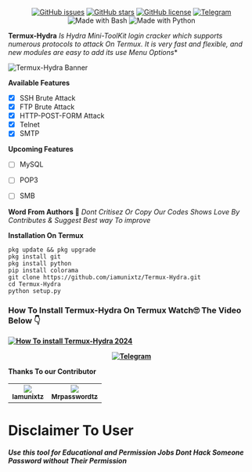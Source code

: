 <p align="center">
  <a href="https://github.com/iamunixtz/Termux-Hydra/issues"><img src="https://img.shields.io/github/issues/iamunixtz/Termux-Hydra.svg" alt="GitHub issues"></a>
  <a href="https://github.com/iamunixtz/Termux-Hydra/stargazers"><img src="https://img.shields.io/github/stars/iamunixtz/Termux-Hydra.svg" alt="GitHub stars"></a>
  <a href="https://github.com/iamunixtz/Termux-Hydra/blob/master/LICENSE"><img src="https://img.shields.io/github/license/iamunixtz/Termux-Hydra.svg" alt="GitHub license"></a>
  <a href="https://t.me/+0pG--ix2p04xYmJk"><img src="https://img.shields.io/badge/Join%20Us%20On-Telegram-2599d2.svg" alt="Telegram"></a>
  <img src="https://img.shields.io/badge/Made%20with-Bash-1f425f.svg" alt="Made with Bash">
  <img src="https://img.shields.io/badge/Made%20with-Python-1f425f.svg" alt="Made with Python">
</p>

**Termux-Hydra**
*Is Hydra Mini-ToolKit login cracker which supports numerous protocols to attack On Termux. It is very fast and flexible, and new modules are easy to add its use Menu Options**

![Termux-Hydra Banner](https://github.com/iamunixtz/Termux-Hydra/blob/main/banner-image.png)

**Available Features**
- [x] SSH Brute Attack
- [x] FTP Brute Attack
- [x] HTTP-POST-FORM Attack
- [x] Telnet
- [x] SMTP

**Upcoming Features**
- [ ] MySQL
- [ ] POP3
- [ ] SMB
      

**Word From Authors 📃**
*Dont Critisez Or Copy Our Codes Shows Love By Contributes & Suggest Best way To improve*

**Installation On Termux**
```
pkg update && pkg upgrade
pkg install git
pkg install python
pip install colorama
git clone https://github.com/iamunixtz/Termux-Hydra.git
cd Termux-Hydra
python setup.py
```
<b><h3>How To Install Termux-Hydra On Termux Watch🙄 The Video Below 👇</h3><b>
[![How To install Termux-Hydra 2024](https://img.youtube.com/vi/-pJqXXfv6MU/0.jpg)](https://www.youtube.com/watch?v=-pJqXXfv6MU)

<center>
  <a href="https://t.me/+0pG--ix2p04xYmJk"><img src="https://img.shields.io/badge/Join%20Us%20On-Telegram-2599d2.svg" alt="Telegram"></a>
</center>

**Thanks To our Contributor**
<table>
  <tr align="center">
    <td><a href="https://github.com/iamunixtz"><img src="https://avatars.githubusercontent.com/u/152855414?v=4)" /><br /><sub><b>Iamunixtz</b></sub></a></td>

  <td><a href="https://github.com/Mrpasswordtz"><img src="https://avatars.githubusercontent.com/u/104827262?v=4" /><br /><sub><b>Mrpasswordtz</b></sub></a></td>
  </tr>
  </table>

# Disclaimer To User 
***Use this tool for Educational and Permission Jobs Dont Hack Someone Password without Their Permission***
